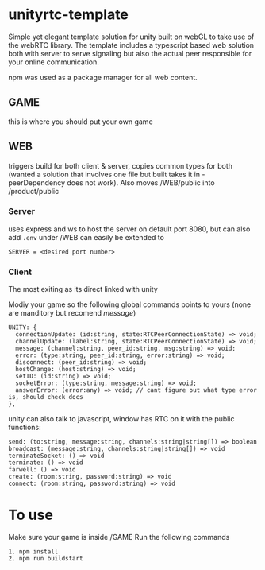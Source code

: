 # unityrtc-template

Simple yet elegant template solution for unity built on webGL to take use of the webRTC library. The template includes a typescript based web solution both with server to serve signaling but also the actual peer responsible for your online communication.

npm was used as a package manager for all web content.

## GAME

this is where you should put your own game

## WEB

triggers build for both client & server, copies common types for both (wanted a solution that involves one file but built takes it in - peerDependency does not work). Also moves /WEB/public into /product/public

### Server

uses express and ws to host the server on default port 8080, but can also add `.env` under /WEB
can easily be extended to

```
SERVER = <desired port number>
```

### Client

The most exiting as its direct linked with unity

Modiy your game so the following global commands points to yours (none are manditory but recomend _message_)

```
UNITY: {
  connectionUpdate: (id:string, state:RTCPeerConnectionState) => void;
  channelUpdate: (label:string, state:RTCPeerConnectionState) => void;
  message: (channel:string, peer_id:string, msg:string) => void;
  error: (type:string, peer_id:string, error:string) => void;
  disconnect: (peer_id:string) => void;
  hostChange: (host:string) => void;
  setID: (id:string) => void;
  socketError: (type:string, message:string) => void;
  answerError: (error:any) => void; // cant figure out what type error is, should check docs
},
```

unity can also talk to javascript, window has RTC on it with the public functions:

```
send: (to:string, message:string, channels:string|string[]) => boolean
broadcast: (message:string, channels:string|string[]) => void
terminateSocket: () => void
terminate: () => void
farwell: () => void
create: (room:string, password:string) => void
connect: (room:string, password:string) => void
```

# To use

Make sure your game is inside /GAME
Run the following commands

```
1. npm install
2. npm run buildstart
```
